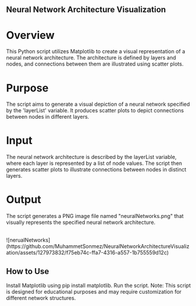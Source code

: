 ## Neural Network Architecture Visualization
# Overview
This Python script utilizes Matplotlib to create a visual representation of a neural network architecture. The architecture is defined by layers and nodes, and connections between them are illustrated using scatter plots.

# Purpose
The script aims to generate a visual depiction of a neural network specified by the 'layerList' variable. It produces scatter plots to depict connections between nodes in different layers.

# Input
The neural network architecture is described by the layerList variable, where each layer is represented by a list of node values. The script then generates scatter plots to illustrate connections between nodes in distinct layers.


# Output
The script generates a PNG image file named "neuralNetworks.png" that visually represents the specified neural network architecture.

<br>
![nerualNetworks](https://github.com/MuhammetSonmez/NeuralNetworkArchitectureVisualization/assets/127973832/f75eb74c-ffa7-4316-a557-1b755559d12c)


## How to Use
Install Matplotlib using pip install matplotlib.
Run the script.
Note: This script is designed for educational purposes and may require customization for different network structures.

